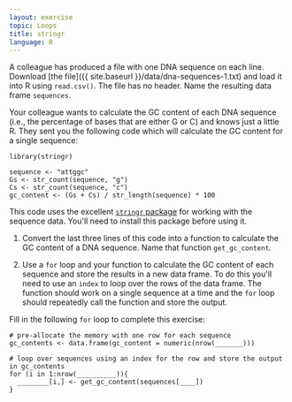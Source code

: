 ```yaml
---
layout: exercise
topic: Loops
title: stringr
language: R
---
```


A colleague has produced a file with one DNA sequence on each line. Download
[the file]({{ site.baseurl }}/data/dna-sequences-1.txt) and load it into R using 
`read.csv()`. The file has no header. Name the resulting data frame `sequences`.

Your colleague wants to calculate the GC content of each DNA sequence (i.e., the
percentage of bases that are either G or C) and knows just a little R. They sent
you the following code which will calculate the GC content for a single
sequence:

```
library(stringr)

sequence <- "attggc"
Gs <- str_count(sequence, "g")
Cs <- str_count(sequence, "c")
gc_content <- (Gs + Cs) / str_length(sequence) * 100 
```

This code uses the excellent
[`stringr` package](http://cran.r-project.org/web/packages/stringr/stringr.pdf)
for working with the sequence data. You'll need to install this package before
using it.

1. Convert the last three lines of this code into a function to calculate the GC
content of a DNA sequence. Name that function `get_gc_content`.

2. Use a `for` loop and your function to calculate the GC content of each sequence
and store the results in a new data frame. To do this you'll need to use an
`index` to loop over the rows of the data frame. The function should work on a
single sequence at a time and the `for` loop should repeatedly call the function
and store the output.

Fill in the following `for` loop to complete this exercise:

```
# pre-allocate the memory with one row for each sequence
gc_contents <- data.frame(gc_content = numeric(nrow(_______)))

# loop over sequences using an index for the row and store the output in gc_contents
for (i in 1:nrow(__________)){
  ________[i,] <- get_gc_content(sequences[____])
}
```

